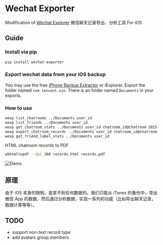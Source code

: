 # Wechat Exporter

Modification of [Wechat Explorer](https://github.com/humiaozuzu/wechat-explorer) 微信聊天记录导出、分析工具 For iOS

## Guide

### Install via pip

```bash
pip install wechat-exporter
```

### Export wechat data from your iOS backup

You may use the free [iPhone Backup Extractor](http://supercrazyawesome.com/) or iExplorer. Export the folder named `com.tencent.xin`. There is an folder named `Documents` in your exports.

### How to use

```bash
wexp list_chatrooms ../Documents user_id
wexp list_friends ../Documents user_id
wexp get_chatroom_stats ../Documents user_id chatroom_id@chatroom 2015-08-01 2015-09-01
wexp export_chatroom_records ../Documents user_id chatroom_id@chatroom 2015-10-01 2015-10-07 ../
wexp get_friend_label_stats ../Documents user_id
```

HTML chatroom records to PDF

```bash
wkhtmltopdf --dpi 300 records.html records.pdf
```

![Demo](https://cloud.githubusercontent.com/assets/300016/12079004/09f2013c-b264-11e5-8a3b-8c6126dc61ae.png)

## 原理

由于 iOS 本身的限制，是拿不到任何数据的。我们只能从 iTunes 的备份中，导出微信 App 的数据，然后通过分析数据，实现一系列的功能（比如导出聊天记录，数据计算等等）。

## TODO

- support non-text record type
- add avatars group members